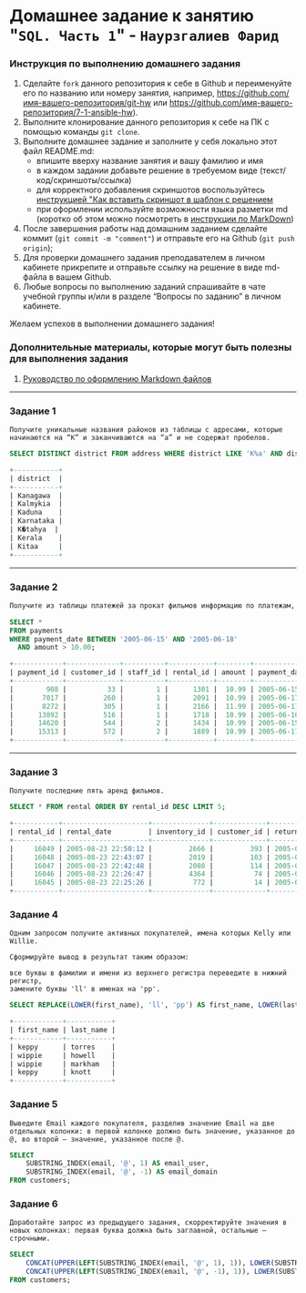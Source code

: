 # Домашнее задание к занятию "`SQL. Часть 1`" - `Наурзгалиев Фарид`

### Инструкция по выполнению домашнего задания

1.  Сделайте `fork` данного репозитория к себе в Github и переименуйте его по названию или номеру занятия, например, https://github.com/имя-вашего-репозитория/git-hw или https://github.com/имя-вашего-репозитория/7-1-ansible-hw).
2.  Выполните клонирование данного репозитория к себе на ПК с помощью команды `git clone`.
3.  Выполните домашнее задание и заполните у себя локально этот файл README.md:
    - впишите вверху название занятия и вашу фамилию и имя
    - в каждом задании добавьте решение в требуемом виде (текст/код/скриншоты/ссылка)
    - для корректного добавления скриншотов воспользуйтесь [инструкцией "Как вставить скриншот в шаблон с решением](https://github.com/netology-code/sys-pattern-homework/blob/main/screen-instruction.md)
    - при оформлении используйте возможности языка разметки md (коротко об этом можно посмотреть в [инструкции по MarkDown](https://github.com/netology-code/sys-pattern-homework/blob/main/md-instruction.md))
4.  После завершения работы над домашним заданием сделайте коммит (`git commit -m "comment"`) и отправьте его на Github (`git push origin`);
5.  Для проверки домашнего задания преподавателем в личном кабинете прикрепите и отправьте ссылку на решение в виде md-файла в вашем Github.
6.  Любые вопросы по выполнению заданий спрашивайте в чате учебной группы и/или в разделе “Вопросы по заданию” в личном кабинете.

Желаем успехов в выполнении домашнего задания!

### Дополнительные материалы, которые могут быть полезны для выполнения задания

1. [Руководство по оформлению Markdown файлов](https://gist.github.com/Jekins/2bf2d0638163f1294637#Code)

---

### Задание 1

```
Получите уникальные названия районов из таблицы с адресами, которые начинаются на “K” и заканчиваются на “a” и не содержат пробелов.
```

```sql
SELECT DISTINCT district FROM address WHERE district LIKE 'K%a' AND district NOT LIKE '% %';

+-----------+
| district  |
+-----------+
| Kanagawa  |
| Kalmykia  |
| Kaduna    |
| Karnataka |
| K�tahya  |
| Kerala    |
| Kitaa     |
+-----------+
```

---

### Задание 2

```sh
Получите из таблицы платежей за прокат фильмов информацию по платежам, которые выполнялись в промежуток с 15 июня 2005 года по 18 июня 2005 года включительно и стоимость которых превышает 10.00.
```

```sql
SELECT *
FROM payments
WHERE payment_date BETWEEN '2005-06-15' AND '2005-06-18'
  AND amount > 10.00;

+------------+-------------+----------+-----------+--------+---------------------+---------------------+
| payment_id | customer_id | staff_id | rental_id | amount | payment_date        | last_update         |
+------------+-------------+----------+-----------+--------+---------------------+---------------------+
|        908 |          33 |        1 |      1301 |  10.99 | 2005-06-15 09:46:33 | 2006-02-15 22:12:36 |
|       7017 |         260 |        1 |      2091 |  10.99 | 2005-06-17 18:09:04 | 2006-02-15 22:14:58 |
|       8272 |         305 |        1 |      2166 |  11.99 | 2005-06-17 23:51:21 | 2006-02-15 22:15:47 |
|      13892 |         516 |        1 |      1718 |  10.99 | 2005-06-16 14:52:02 | 2006-02-15 22:20:47 |
|      14620 |         544 |        2 |      1434 |  10.99 | 2005-06-15 18:30:46 | 2006-02-15 22:21:35 |
|      15313 |         572 |        2 |      1889 |  10.99 | 2005-06-17 04:05:12 | 2006-02-15 22:22:22 |
+------------+-------------+----------+-----------+--------+---------------------+---------------------+
```

---

### Задание 3

```
Получите последние пять аренд фильмов.
```

```sql
SELECT * FROM rental ORDER BY rental_id DESC LIMIT 5;

+-----------+---------------------+--------------+-------------+---------------------+----------+---------------------+
| rental_id | rental_date         | inventory_id | customer_id | return_date         | staff_id | last_update         |
+-----------+---------------------+--------------+-------------+---------------------+----------+---------------------+
|     16049 | 2005-08-23 22:50:12 |         2666 |         393 | 2005-08-30 01:01:12 |        2 | 2006-02-15 21:30:53 |
|     16048 | 2005-08-23 22:43:07 |         2019 |         103 | 2005-08-31 21:33:07 |        1 | 2006-02-15 21:30:53 |
|     16047 | 2005-08-23 22:42:48 |         2088 |         114 | 2005-08-25 02:48:48 |        2 | 2006-02-15 21:30:53 |
|     16046 | 2005-08-23 22:26:47 |         4364 |          74 | 2005-08-27 18:02:47 |        2 | 2006-02-15 21:30:53 |
|     16045 | 2005-08-23 22:25:26 |          772 |          14 | 2005-08-25 23:54:26 |        1 | 2006-02-15 21:30:53 |
+-----------+---------------------+--------------+-------------+---------------------+----------+---------------------+
```

### Задание 4

```
Одним запросом получите активных покупателей, имена которых Kelly или Willie.

Сформируйте вывод в результат таким образом:

все буквы в фамилии и имени из верхнего регистра переведите в нижний регистр,
замените буквы 'll' в именах на 'pp'.
```

```sql
SELECT REPLACE(LOWER(first_name), 'll', 'pp') AS first_name, LOWER(last_name) AS last_name FROM customer WHERE active = 1 AND first_name IN ('Kelly', 'Willie');

+------------+-----------+
| first_name | last_name |
+------------+-----------+
| keppy      | torres    |
| wippie     | howell    |
| wippie     | markham   |
| keppy      | knott     |
+------------+-----------+
```

### Задание 5

```
Выведите Email каждого покупателя, разделив значение Email на две отдельных колонки: в первой колонке должно быть значение, указанное до @, во второй — значение, указанное после @.
```

```sql
SELECT
    SUBSTRING_INDEX(email, '@', 1) AS email_user,
    SUBSTRING_INDEX(email, '@', -1) AS email_domain
FROM customers;
```

### Задание 6

```
Доработайте запрос из предыдущего задания, скорректируйте значения в новых колонках: первая буква должна быть заглавной, остальные — строчными.
```

```sql
SELECT
    CONCAT(UPPER(LEFT(SUBSTRING_INDEX(email, '@', 1), 1)), LOWER(SUBSTRING(SUBSTRING_INDEX(email, '@', 1), 2))) AS email_user,
    CONCAT(UPPER(LEFT(SUBSTRING_INDEX(email, '@', -1), 1)), LOWER(SUBSTRING(SUBSTRING_INDEX(email, '@', -1), 2))) AS email_domain
FROM customers;
```
